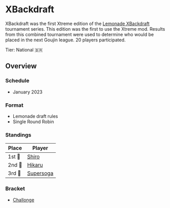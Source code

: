 # XBackdraft

XBackdraft was the first Xtreme edition of the [Lemonade XBackdraft](bdmain.md) tournament series.
This edition was the first to use the Xtreme mod. Results from this combined tournament were used to determine who would be placed in the next Goujin league.
20 players participated.

Tier: National :brazil:

## Overview

### Schedule
- January 2023

### Format
- Lemonade draft rules
- Single Round Robin

### Standings

|Place|Player|
|-|-|
|1st :1st_place_medal:| [Shiro](../../players/brazilian/shiro.md) |
|2nd :2nd_place_medal:| [Hikaru](../../players/brazilian/hikky.md) |
|3rd :3rd_place_medal:| [Supersoga](../../players/brazilian/supersoga.md) |

### Bracket
- [Challonge](https://challonge.com/wfwv9k5b)